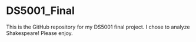 # DS5001_Final

This is the GitHub repository for my DS5001 final project.
I chose to analyze Shakespeare! Please enjoy.
